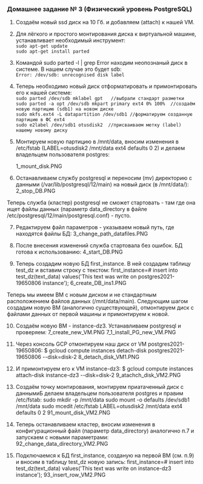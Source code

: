 ### Домашнее задание № 3 (Физический уровень PostgreSQL)

1. Создаём новый ssd диск на 10 Гб. и добавляем (attach) к нашей VM.

2. Для лёгкого и простого монтирования диска к виртуальной машине, устанавливает необходимый инструмент:  
	`sudo apt-get update`  
	`sudo apt-get install parted`  

3. Командой sudo parted -l | grep Error находим неопознаный диск в системе. В нашем случае это будет sdb:  
	`Error: /dev/sdb: unrecognised disk label`

4. Теперь необходимо новый диск отформатировать и примонтировать его к нашей системе:  
	`sudo parted /dev/sdb mklabel gpt   //выбрали стандарт разметки`  
	`sudo parted -a opt /dev/sdb mkpart primary ext4 0% 100%  //создаём новую партицию (sdb1) на новом диске`  
	`sudo mkfs.ext4 -L datapartition /dev/sdb1 //форматируем созданную партицию в ФС ext4`  
	`sudo e2label /dev/sdb1 otusdisk2  //присваиваем метку (label) нашему новому диску`  

5. Монтируем новую партицию в /mnt/data, вносим изменения в /etc/fstab (LABEL=otusdisk2 /mnt/data ext4 defaults 0 2) и делаем владельцем пользователя postgres:  
	
	1_mount_disk.PNG

6. Останавливаем службу postgresql и переносим (mv) директорию с данными (/var/lib/postgresql/12/main) на новый диск (в /mnt/data/):
	2_stop_DB.PNG
	
Теперь служба (кластер) postgresql не сможет стартовать - там где она ищет файлы данных (параметр data_directory в файле /etc/postgresql/12/main/postgresql.conf) - пусто.

7. Редактируем файл параметров - указываем новый путь, где находятся файлы БД:
	3_change_path_datafiles.PNG

8. После внесения изменений служба стартовала без ошибок. БД готова к использованию:
	4_start_DB.PNG
	
9. Теперь создадим новую БД first_instance. В ней создадим таблицу test_dz и вставим строку с текстом:
	first_instance=# insert into test_dz(text_data) values('This text was write on postgres2021-19650806 instance');
	6_create_DB_ins1.PNG 

Теперь мы имеем ВМ с новым диском и не стандартным расположением файлов данных (/mnt/data/main).
Следующим шагом создадим новую ВМ (аналогично существующей), отмонтируем диск с файлами данных от первой машины и примонтируем к новой.

10. Создаём новую ВМ - instance-dz3. Устанавливаем postgresql и проверяем:
	7_create_new_VM.PNG
	7_1_install_PG_new_VM.PNG
	
11. Через консоль GCP отмонтируем наш диск от VM postgres2021-19650806:
	$ gcloud compute instances detach-disk postgres2021-19650806 --disk=disk-2
	8_detach_disk_VM1.PNG
	
12. И примонтируем его к VM instance-dz3:
	$ gcloud compute instances attach-disk instance-dz3 --disk=disk-2
	9_atachch_disk_VM2.PNG

13. Создаём точку монтирования, монтируем приатаченный диск с даннымиБ делаем владельцем пользователя postgres и правим /etc/fstab:
	sudo mkdir -p /mnt/data
	sudo mount -o defaults /dev/sdb1 /mnt/data
	sudo mcedit /etc/fstab
	LABEL=otusdisk2 /mnt/data ext4 defaults 0 2
	91_mount_disk_VM2.PNG
	
14. Теперь останавливаем кластер, вносим изменения в конфигурационный файл (параметр data_directory) аналогично п.7 и запускаем с новыми параметрами:
	92_change_data_directory_VM2.PNG
	
15. Подключаемся к БД first_instance, созданую на первой ВМ (см. п.9) и вносим в таблицу test_dz новую запись:
	first_instance=# insert into test_dz(text_data) values('This text was write on instance-dz3 instance');
	93_insert_row_VM2.PNG
